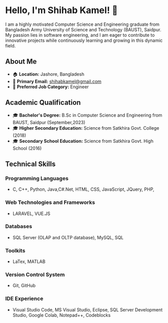 # Hello, I'm Shihab Kamel! 👋

I am a highly motivated Computer Science and Engineering graduate from Bangladesh Army University of Science and Technology (BAUST), Saidpur. My passion lies in software engineering, and I am eager to contribute to innovative projects while continuously learning and growing in this dynamic field.

## About Me

- 🏠 **Location:** Jashore, Bangladesh
- 📧 **Primary Email:** shihabkamel@gmail.com
- 💼 **Preferred Job Category:** Engineer

## Academic Qualification

- 🎓 **Bachelor's Degree:** B.Sc in Computer Science and Engineering from BAUST, Saidpur (September,2023)
- 🎓 **Higher Secondary Education:** Science from Satkhira Govt. College (2018)
- 🎓 **Secondary School Education:** Science from Satkhira Govt. High School (2016)

## Technical Skills

### Programming Languages 
- C, C++, Python, Java,C#.Net, HTML, CSS, JavaScript, JQuery, PHP,

### Web Technologies and Frameworks
- LARAVEL, VUE.JS

### Databases
- SQL Server (OLAP and OLTP database), MySQL,  SQL

### Toolkits
- LaTex, MATLAB

### Version Control System
- Git, GitHub

### IDE Experience
- Visual Studio Code, MS Visual Studio, Eclipse, SQL Server Development Studio, Google Colab, Notepad++, Codeblocks

